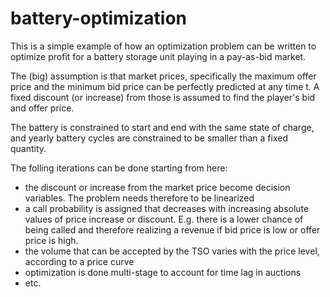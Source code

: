 # battery-optimization

This is a simple example of how an optimization problem can be written to optimize profit for a battery storage unit playing in a pay-as-bid market.

The (big) assumption is that market prices, specifically the maximum offer price and the minimum bid price can be perfectly predicted at any time t. 
A fixed discount (or increase) from those is assumed to find the player's bid and offer price. 

The battery is constrained to start and end with the same state of charge, and yearly battery cycles are constrained to be smaller than a fixed quantity. 

The folling iterations can be done starting from here:
* the discount or increase from the market price become decision variables. The problem needs therefore to be linearized
* a call probability is assigned that decreases with increasing absolute values of price increase or discount. E.g. there is a lower chance of being called and therefore realizing a revenue if bid price is low or offer price is high.
* the volume that can be accepted by the TSO varies with the price level, according to a price curve
* optimization is done multi-stage to account for time lag in auctions
* etc.